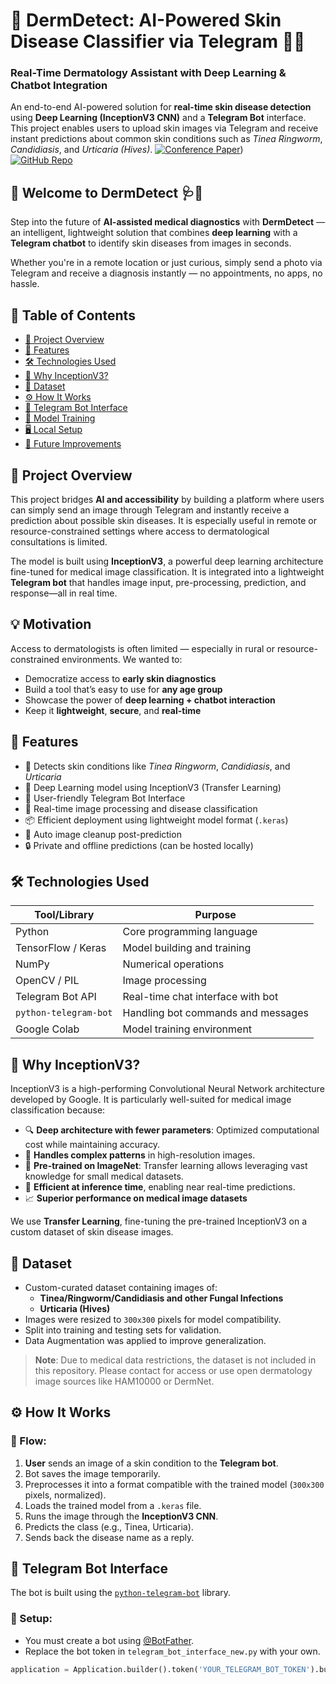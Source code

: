 # 🧴 DermDetect: AI-Powered Skin Disease Classifier via Telegram 📱🧠  
### Real-Time Dermatology Assistant with Deep Learning & Chatbot Integration  
An end-to-end AI-powered solution for **real-time skin disease detection** using **Deep Learning (InceptionV3 CNN)** and a **Telegram Bot** interface. This project enables users to upload skin images via Telegram and receive instant predictions about common skin conditions such as *Tinea Ringworm*, *Candidiasis*, and *Urticaria (Hives)*.
[![Conference Paper](https://img.shields.io/badge/ICIITCEE--2025-Paper-blue)](https://ieeexplore.ieee.org/document/10915434))  
[![GitHub Repo](https://img.shields.io/badge/GitHub-Explore%20Code-2ea44f)](https://github.com/Yashas14/Skin-Disease-Detector-Bot)

## 👋 Welcome to **DermDetect** 🩺📸  

Step into the future of **AI-assisted medical diagnostics** with **DermDetect** — an intelligent, lightweight solution that combines **deep learning** with a **Telegram chatbot** to identify skin diseases from images in seconds.

Whether you're in a remote location or just curious, simply send a photo via Telegram and receive a diagnosis instantly — no appointments, no apps, no hassle.

## 📌 Table of Contents

- [🧩 Project Overview](#-project-overview)
- [🚀 Features](#-features)
- [🛠️ Technologies Used](#️-technologies-used)
- [🧠 Why InceptionV3?](#-why-inceptionv3)
- [📁 Dataset](#-dataset)
- [⚙️ How It Works](#️-how-it-works)
- [📲 Telegram Bot Interface](#-telegram-bot-interface)
- [🧪 Model Training](#-model-training)
- [🖥️ Local Setup](#️-local-setup)
- [🎯 Future Improvements](#-future-improvements)


## 🧩 Project Overview

This project bridges **AI and accessibility** by building a platform where users can simply send an image through Telegram and instantly receive a prediction about possible skin diseases. It is especially useful in remote or resource-constrained settings where access to dermatological consultations is limited.

The model is built using **InceptionV3**, a powerful deep learning architecture fine-tuned for medical image classification. It is integrated into a lightweight **Telegram bot** that handles image input, pre-processing, prediction, and response—all in real time.

## 💡 Motivation

Access to dermatologists is often limited — especially in rural or resource-constrained environments. We wanted to:

- Democratize access to **early skin diagnostics**  
- Build a tool that’s easy to use for **any age group**  
- Showcase the power of **deep learning + chatbot interaction**  
- Keep it **lightweight**, **secure**, and **real-time**  

## 🚀 Features

- 🏥 Detects skin conditions like *Tinea Ringworm*, *Candidiasis*, and *Urticaria*
- 🤖 Deep Learning model using InceptionV3 (Transfer Learning)
- 📱 User-friendly Telegram Bot Interface
- 🔎 Real-time image processing and disease classification
- 📦 Efficient deployment using lightweight model format (`.keras`)
- 🧼 Auto image cleanup post-prediction
- 🔒 Private and offline predictions (can be hosted locally)



## 🛠️ Technologies Used

| Tool/Library      | Purpose                                  |
|------------------|------------------------------------------|
| Python            | Core programming language                |
| TensorFlow / Keras| Model building and training              |
| NumPy             | Numerical operations                     |
| OpenCV / PIL      | Image processing                         |
| Telegram Bot API  | Real-time chat interface with bot        |
| `python-telegram-bot` | Handling bot commands and messages   |
| Google Colab      | Model training environment               |



## 🧠 Why InceptionV3?

InceptionV3 is a high-performing Convolutional Neural Network architecture developed by Google. It is particularly well-suited for medical image classification because:

- 🔍 **Deep architecture with fewer parameters**: Optimized computational cost while maintaining accuracy.
- 🧬 **Handles complex patterns** in high-resolution images.
- 🎯 **Pre-trained on ImageNet**: Transfer learning allows leveraging vast knowledge for small medical datasets.
- 🏃 **Efficient at inference time**, enabling near real-time predictions.
-  📈 **Superior performance on medical image datasets**

We use **Transfer Learning**, fine-tuning the pre-trained InceptionV3 on a custom dataset of skin disease images.



## 📁 Dataset

- Custom-curated dataset containing images of:
  - **Tinea/Ringworm/Candidiasis and other Fungal Infections**
  - **Urticaria (Hives)**
- Images were resized to `300x300` pixels for model compatibility.
- Split into training and testing sets for validation.
- Data Augmentation was applied to improve generalization.

> **Note**: Due to medical data restrictions, the dataset is not included in this repository. Please contact for access or use open dermatology image sources like HAM10000 or DermNet.



## ⚙️ How It Works

### 🔄 Flow:
1. **User** sends an image of a skin condition to the **Telegram bot**.
2. Bot saves the image temporarily.
3. Preprocesses it into a format compatible with the trained model (`300x300` pixels, normalized).
4. Loads the trained model from a `.keras` file.
5. Runs the image through the **InceptionV3 CNN**.
6. Predicts the class (e.g., Tinea, Urticaria).
7. Sends back the disease name as a reply.



## 📲 Telegram Bot Interface

The bot is built using the [`python-telegram-bot`](https://github.com/python-telegram-bot/python-telegram-bot) library.

### 🔧 Setup:
- You must create a bot using [@BotFather](https://core.telegram.org/bots#6-botfather).
- Replace the bot token in `telegram_bot_interface_new.py` with your own.

```python
application = Application.builder().token('YOUR_TELEGRAM_BOT_TOKEN').build()
